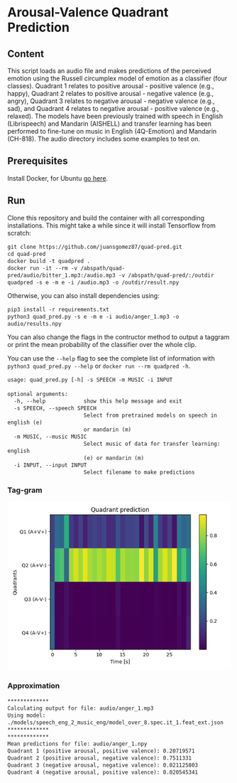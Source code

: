 # Arousal-Valence Quadrant Prediction

## Content
This script loads an audio file and makes predictions of the perceived emotion using the Russell circumplex model of emotion as a classifier (four classes). Quadrant 1 relates to positive arousal - positive valence (e.g., happy), Quadrant 2 relates to positive arousal - negative valence (e.g., angry), Quadrant 3 relates to negative arousal - negative valence (e.g., sad), and Quadrant 4 relates to negative arousal - positive valence (e.g., relaxed). The models have been previously trained with speech in English (Librispeech) and Mandarin (AISHELL) and transfer learning has been performed to fine-tune on music in English (4Q-Emotion) and Mandarin (CH-818). The audio directory includes some examples to test on.


## Prerequisites
Install Docker, for Ubuntu [go here](https://docs.docker.com/install/linux/docker-ce/ubuntu/).

## Run

Clone this repository and build the container with all corresponding installations. This might take a while since it will install Tensorflow from scratch:

```
git clone https://github.com/juansgomez87/quad-pred.git
cd quad-pred
docker build -t quadpred .
docker run -it --rm -v /abspath/quad-pred/audio/bitter_1.mp3:/audio.mp3 -v /abspath/quad-pred/:/outdir quadpred -s e -m e -i /audio.mp3 -o /outdir/result.npy
```

Otherwise, you can also install dependencies using:
```
pip3 install -r requirements.txt
python3 quad_pred.py -s e -m e -i audio/anger_1.mp3 -o audio/results.npy
```

You can also change the flags in the contructor method to output a taggram or print the mean probability of the classifier over the whole clip.

You can use the `--help` flag to see the complete list of information with `python3 quad_pred.py --help` or `docker run --rm quadpred -h`. 
```
usage: quad_pred.py [-h] -s SPEECH -m MUSIC -i INPUT

optional arguments:
  -h, --help            show this help message and exit
  -s SPEECH, --speech SPEECH
                        Select from pretrained models on speech in english (e)
                        or mandarin (m)
  -m MUSIC, --music MUSIC
                        Select music of data for transfer learning: english
                        (e) or mandarin (m)
  -i INPUT, --input INPUT
                        Select filename to make predictions
```

### Tag-gram
![alt text](https://github.com/juansgomez87/quad-pred/blob/master/audio/anger_1.png)

### Approximation
```
*************
Calculating output for file: audio/anger_1.mp3
Using model: ./models/speech_eng_2_music_eng/model_over_8.spec.it_1.feat_ext.json 
*************
*************
Mean predictions for file: audio/anger_1.npy
Quadrant 1 (positive arousal, positive valence): 0.20719571
Quadrant 2 (positive arousal, negative valence): 0.7511331
Quadrant 3 (negative arousal, negative valence): 0.021125803
Quadrant 4 (negative arousal, positive valence): 0.020545341
```
